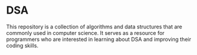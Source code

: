 # DSA
This repository is a collection of algorithms and data structures that are commonly used in computer science. It serves as a resource for programmers who are interested in learning about DSA and improving their coding skills.
